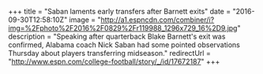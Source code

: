 +++
title =  "Saban laments early transfers after Barnett exits"
date = "2016-09-30T12:58:10Z"
image = "http://a1.espncdn.com/combiner/i?img=%2Fphoto%2F2016%2F0829%2Fr119988_1296x729_16%2D9.jpg"
description = "Speaking after quarterback Blake Barnett's exit was confirmed, Alabama coach Nick Saban had some pointed observations Thursday about players transferring midseason."
redirectUrl = "http://www.espn.com/college-football/story/_/id/17672187"
+++
